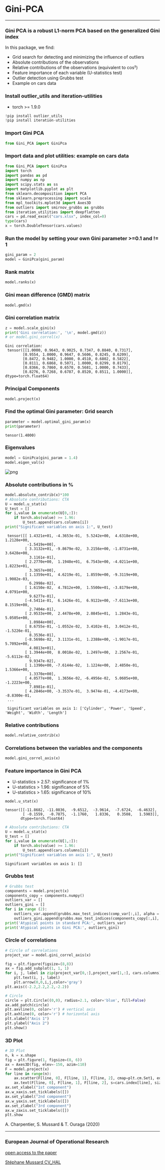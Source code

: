 # Gini-PCA

---

### Gini PCA is a robust L1-norm PCA based on the generalized Gini index

In this package, we find:

  * Grid search for detecting and minimizing the influence of outliers 
  * Absolute contributions of the observations 
  * Relative contributions of the observations (equivalent to cos²)
  * Feature importance of each variable (U-statistics test)
  * Outlier detection using Grubbs test 
  * Example on cars data


### Install outlier_utils and iteration-utilities
* torch >= 1.9.0
```python
!pip install outlier_utils
!pip install iteration-utilities
```

### Import Gini PCA


```python
from Gini_PCA import GiniPca
```

### Import data and plot utilities: example on cars data


```python
from Gini_PCA import GiniPca
import torch
import pandas as pd
import numpy as np
import scipy.stats as ss
import matplotlib.pyplot as plt
from sklearn.decomposition import PCA
from sklearn.preprocessing import scale
from mpl_toolkits.mplot3d import Axes3D
from outliers import smirnov_grubbs as grubbs
from iteration_utilities import deepflatten
cars = pd.read_excel("cars.xlsx", index_col=0)
type(cars)
x = torch.DoubleTensor(cars.values)
```

### Run the model by setting your own Gini parameter >=0.1 and != 1

```python
gini_param = 2
model = GiniPca(gini_param)
```


### Rank matrix

```python
model.ranks(x)
```


### Gini mean difference (GMD) matrix

```python
model.gmd(x)
```


### Gini correlation matrix

```python
z = model.scale_gini(x)
print('Gini correlation:', '\n', model.gmd(z))
# or model.gini_correl(x)
```


    Gini correlation: 
     tensor([[1.0000, 0.9643, 0.9025, 0.7347, 0.8840, 0.7317],
            [0.9554, 1.0000, 0.9647, 0.5606, 0.8245, 0.6209],
            [0.8472, 0.9482, 1.0000, 0.4510, 0.6802, 0.5822],
            [0.8111, 0.6868, 0.5071, 1.0000, 0.8299, 0.8179],
            [0.8366, 0.7860, 0.6570, 0.5681, 1.0000, 0.7433],
            [0.8276, 0.7268, 0.6787, 0.8520, 0.8511, 1.0000]], dtype=torch.float64)




### Principal Components

```python
model.project(x)
```


### Find the optimal Gini parameter: Grid search


```python
parameter = model.optimal_gini_param(x)
print(parameter)
```

    tensor(1.4000)
    

### Eigenvalues 


```python
model = GiniPca(gini_param = 1.4)
model.eigen_val(x)
```


![png](output_14_0.png)


### Absolute contributions in %


```python
model.absolute_contrib(x)*100
# Absolute contributions: CTA
U = model.u_stat(x)
U_test = []
for i,value in enumerate(U[0,:]):
    if torch.abs(value) >= 1.96:
        U_test.append(cars.columns[i])
print("Significant variables on axis 1:", U_test)
```




     tensor([[ 1.4321e+01, -4.3653e-01,  5.5242e+00,  4.6318e+00,  1.2128e+00,
              -1.5419e+00],
             [ 3.3132e+01, -9.8679e-02,  3.2156e+00, -1.8731e+00,  3.6428e+00,
               3.1161e-01],
             [ 2.2770e+00,  1.1940e+01,  6.7543e+00, -4.0211e+00,  1.8223e+01,
               3.3657e+00],
             [ 1.1359e+01,  4.6219e-01,  1.8559e+00, -9.3119e+00,  1.9082e-03,
               6.2998e-02],
             [ 1.6150e-02,  4.7812e+00,  1.5500e+01, -3.8179e+00,  4.0791e+00,
               9.6277e-01],
             [-4.5411e-01,  6.1426e-01,  6.9122e+00, -7.6113e+00,  8.1519e+00,
               2.7404e-01],
             [ 2.9533e+00,  2.4478e+00,  2.0845e+01,  1.2843e-01,  5.0505e+00,
               1.0984e+00],
             [ 8.6755e-01, -1.0552e-02,  3.4102e-01,  3.0412e-01, -1.5226e-01,
               8.3536e-01],
             [-8.5698e-02,  3.1131e-01,  1.2388e+00, -1.9017e-01,  5.7092e+00,
               4.0813e+01],
             [ 1.3944e+00,  8.0018e-02,  1.2497e+00,  2.2567e-01, -5.6112e-02,
               9.9347e-02],
             [ 1.1390e+00, -7.6144e-02,  1.1224e+00,  2.4850e-01,  1.5366e+00,
               1.3370e+00],
             [ 4.0577e+00,  1.3656e-02, -6.4956e-02,  5.0605e+00, -1.2223e+00,
               7.8981e-01],
             [ 4.2846e+00, -3.3537e-01,  3.9474e-01, -4.4173e+00, -8.8300e-01,
     ...

     Significant variables on axis 1: ['Cylinder', 'Power', 'Speed', 'Weight', 'Width', 'Length']



### Relative contributions 


```python
model.relative_contrib(x)
```



### Correlations between the variables and the components


```python
model.gini_correl_axis(x)
```


### Feature importance in Gini PCA 

* U-statistics > 2.57: significance of 1% 
* U-statistics > 1.96: significance of 5% 
* U-statistics > 1.65: significance of 10% 


```python
model.u_stat(x)
```

    tensor([[-11.8682, -11.0836,  -9.6512,  -3.9614,  -7.6724,  -6.4632],
            [ -0.1559,  -0.7875,  -1.1760,   1.8336,   0.3508,   1.5903]],
           dtype=torch.float64)

```python
# Absolute contributions: CTA
U = model.u_stat(x)
U_test = []
for i,value in enumerate(U[1,:]):
    if torch.abs(value) >= 1.96:
        U_test.append(cars.columns[i])
print("Significant variables on axis 1:", U_test)
```

    Significant variables on axis 1: []



### Grubbs test


```python
# Grubbs test
components = model.project(x)
components_copy = components.numpy()
outliers_var = []
outliers_gini = []
for i in range (2):
    outliers_var.append(grubbs.max_test_indices(comp_var[:,i], alpha = 0.05))
    outliers_gini.append(grubbs.max_test_indices(components_copy[:,i], alpha = 0.05))
print('Atypical points in standard PCA:', outliers_var)
print('Atypical points in Gini PCA:', outliers_gini)
```


### Circle of correlations


```python
# Circle of correlations
project_var = model.gini_correl_axis(x)

fig = plt.figure(figsize=(8,8))
ax = fig.add_subplot(1, 1, 1)
for i, j, label in zip(project_var[0,:],project_var[1,:], cars.columns):
    plt.text(i, j, label)
    plt.arrow(0,0,i,j,color='gray')
plt.axis((-2.2,2.2,2.2,-2.2))

# Circle
circle = plt.Circle((0,0), radius=2.1, color='blue', fill=False)
ax.add_patch(circle)
plt.axvline(0, color='r') # vertical axis
plt.axhline(0, color='r') # horizontal axis
plt.xlabel("Axis 1")
plt.ylabel("Axis 2")
plt.show()
```


### 3D Plot

```python
# 3D Plot
n, k = x.shape
fig = plt.figure(1, figsize=(8, 6))
ax = Axes3D(fig, elev=-150, azim=110)
F = model.project(x)
for line in range(n):
    ax.scatter(F[line, 0], F[line, 1], F[line, 2], cmap=plt.cm.Set1, edgecolor='k', s=40)
    ax.text(F[line, 0], F[line, 1], F[line, 2], s=cars.index[line], size=10,  color='k') 
ax.set_xlabel("1st component")
ax.w_xaxis.set_ticklabels([])
ax.set_ylabel("2nd component")
ax.w_yaxis.set_ticklabels([])
ax.set_zlabel("3rd component")
ax.w_zaxis.set_ticklabels([])
plt.show
```


A. Charpentier, S. Mussard & T. Ouraga (2020)
***

### European Journal of Operational Research
[open access to the paper](https://www.sciencedirect.com/science/article/pii/S0377221721000886)


[Stéphane Mussard CV_HAL](https://cv.archives-ouvertes.fr/stephane-mussard)

